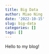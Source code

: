 ```yaml
---
title: Big Data
author: Miao Ning
date: '2022-10-15'
slug: big-data
categories: []
tags: []
---
```


Hello to my blog!